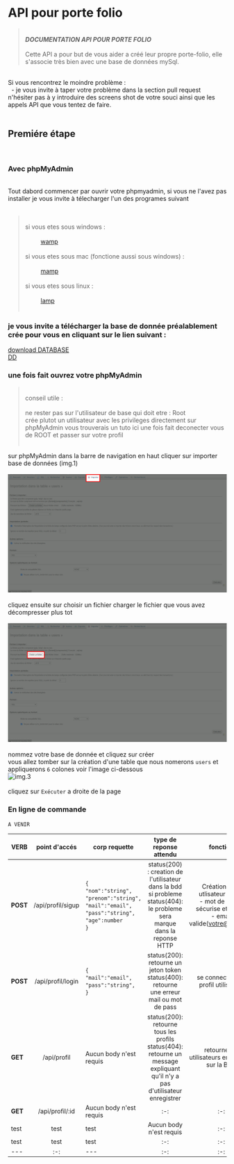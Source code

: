 # API pour porte folio

></br>***DOCUMENTATION API POUR PORTE FOLIO***
</br></br>
>Cette API a pour but de vous aider a créé leur propre porte-folio, elle s'associe très bien avec une base de données mySql.
</br>
Si vous rencontrez le moindre problème :</br>&nbsp;&nbsp;- je vous invite à taper votre problème dans la section pull request n'hésiter pas à y introduire des screens shot de votre souci ainsi que les appels API que vous tentez de faire.
</br></br>

## Premiére étape

</br>

### Avec phpMyAdmin

</br>
Tout dabord commencer par ouvrir votre phpmyadmin, si vous ne l'avez pas installer je vous invite à télecharger l'un des programes suivant </br></br>

></br>si vous etes sous windows :</br></br>
&nbsp;&nbsp;&nbsp;&nbsp;&nbsp;&nbsp;&nbsp;&nbsp;&nbsp;[wamp](https://www.wampserver.com/)</br></br>
>si vous etes sous mac (fonctione aussi sous windows) :</br></br>
&nbsp;&nbsp;&nbsp;&nbsp;&nbsp;&nbsp;&nbsp;&nbsp;&nbsp;[mamp](https://www.mamp.info/en/downloads/)</br></br>
>si vous etes sous linux :</br></br>
&nbsp;&nbsp;&nbsp;&nbsp;&nbsp;&nbsp;&nbsp;&nbsp;&nbsp;[lamp](https://www.tech2tech.fr/installation-de-lamp-sur-ubuntu-20-04/)</br></br>

### je vous invite a télécharger la base de donnée préalablement crée pour vous en cliquant sur le lien suivant :</br>

[download DATABASE](./assets/fichier_doc/Database_pf.zip)</br>
<a href="assets/fichier_doc/Database_pf.zip" download>DD</a>
### une fois fait ouvrez votre phpMyAdmin

></br>conseil utile :</br></br>ne rester pas sur l'utilisateur de base qui doit etre : Root </br>crée plutot un utilisateur avec les privileges directement sur phpMyAdmin vous trouverais un tuto ici une fois fait deconecter vous de ROOT et passer sur votre profil</br></br>

sur phpMyAdmin dans la barre de navigation en haut cliquer sur importer base de données (img.1)</br></br>
![img.1](assets/images/doc/doc.import.1.png)</br></br>
cliquez ensuite sur choisir un fichier charger le fichier que vous avez décompresser plus tot</br></br>
![img.2](assets/images/doc/doc.import.2.png)</br></br>
nommez votre base de donnée et cliquez sur créer</br>
vous allez tomber sur la création d'une table que nous nomerons ``` users ``` et appliquerons ``` 6 ``` colones voir l'image ci-dessous</br>
![img.3](assets/images/doc/doc.newTable.1.png)</br></br>
cliquez sur ``` Exécuter ``` a droite de la page </br>

### En ligne de commande

    A VENIR

|   VERB    |       point d'accés       |   corp requette    |   type de reponse attendu    |   fonction     |
|   ---     |           :-:             |   ---              |   :-:                        |   :-:     |
|   **POST**    |   /api/profil/sigup       |   ```{``` </br>```"nom":"string",``` </br> ```"prenom":"string",``` </br> ```"mail":"email",``` </br> ```"pass":"string",``` </br> ```"age":number```</br>```}```    |   status(200) : creation de l'utilisateur dans la bdd </br>si probleme</br>status(404): le probleme sera marque dans la reponse HTTP       |   Création d'un utlisateur avec :</br>- mot de passe sécurise et haché </br> - email valide(votre@mail.ext)      |
|   **POST**    |   /api/profil/login    |   ```{``` </br> ```"mail":"email",``` </br> ```"pass":"string",```</br>```}```    |status(200): retourne un jeton token</br>status(400):  retourne une erreur mail ou mot de pass|   se connecte a un profil utilisateur     |
|   **GET**    |   /api/profil    |   Aucun body n'est requis    |   status(200): retourne tous les profils</br> status(404): retourne un message expliquant qu'il n'y a pas d'utilisateur enregistrer     |   retourne les utilisateurs enregistrer sur la BDD    |
|   **GET**    |   /api/profil/:id    |   Aucun body n'est requis    |   :-:     |   :-:     |
|   test    |   test    |   test    |   Aucun body n'est requis     |   :-:     |
|   test    |   test    |   test    |   :-:     |   :-:     |
|   ---     |           :-:             |   ---              |   :-:                        |   :-:     |

